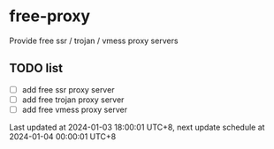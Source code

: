 
# free-proxy
Provide free ssr / trojan / vmess proxy servers


## TODO list
- [ ] add free ssr proxy server
- [ ] add free trojan proxy server
- [ ] add free vmess proxy server

Last updated at 2024-01-03 18:00:01 UTC+8, next update schedule at 2024-01-04 00:00:01 UTC+8


